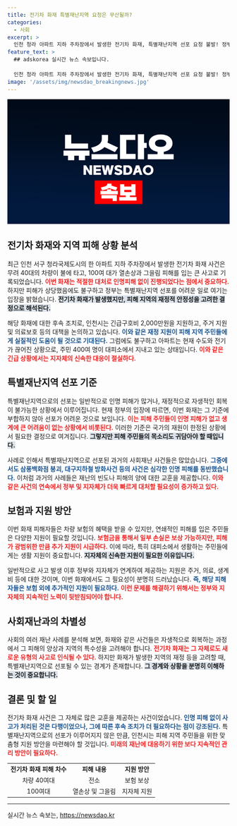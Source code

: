 ```yaml
---
title: 전기차 화재 특별재난지역 요청은 무산될까?
categories:
  - 사회
excerpt: >
  인천 청라 아파트 지하 주차장에서 발생한 전기차 화재, 특별재난지역 선포 요청 불발! 정부 재정으로 수습 가능이라며 인명 피해 없어 생계는 안전하다고 밝혀. 400여 주민 대피소 대기는 계속된다.
feature_text: >
  ## adskorea 실시간 뉴스 속보입니다.

  인천 청라 아파트 지하 주차장에서 발생한 전기차 화재, 특별재난지역 선포 요청 불발! 정부 재정으로 수습 가능이라며 인명 피해 없어 생계는 안전하다고 밝혀. 400여 주민 대피소 대기는 계속된다.
image: '/assets/img/newsdao_breakingnews.jpg'
---
```


<p><img src="/assets/img/newsdao_breakingnews.jpg" alt="adskorea 속보" /></p>

<h2 data-ke-size="size26">전기차 화재와 지역 피해 상황 분석</h2>

<p data-ke-size="size16">최근 인천 서구 청라국제도시의 한 아파트 지하 주차장에서 발생한 전기차 화재 사건은 무려 40대의 차량이 불에 타고, 100여 대가 열손상과 그을림 피해를 입는 큰 사고로 기록되었습니다. <b><span style="color: #ee2323;">이번 화재는 적절한 대처로 인명피해 없이 진행되었다는 점에서 중요하다.</span></b> 하지만 피해가 상당했음에도 불구하고 정부는 특별재난지역 선포를 어려운 일로 여기는 입장을 밝혔습니다. <b><span style="background-color: #21538527;">전기차 화재가 발생했지만, 피해 지역의 재정적 안정성을 고려한 결정으로 해석된다.</span></b> </p>

<p data-ke-size="size16">해당 화재에 대한 후속 조치로, 인천시는 긴급구호비 2,000만원을 지원하고, 주거 지원 및 의료보호 등의 대책을 논의하고 있습니다. <b><span style="color: #1a5490;">이와 같은 재정 지원이 피해 지역 주민들에게 실질적인 도움이 될 것으로 기대된다.</span></b> 그럼에도 불구하고 아파트는 현재 수도와 전기가 끊어진 상황으로, 주민 400여 명이 대피소에서 지내고 있는 상태입니다. <b><span style="color: #ee2323;">이와 같은 긴급 상황에서는 지자체의 신속한 대응이 절실하다.</span></b></p>

<h2 data-ke-size="size26">특별재난지역 선포 기준</h2>

<p data-ke-size="size16">특별재난지역으로의 선포는 일반적으로 인명 피해가 많거나, 재정적으로 자생적인 회복이 불가능한 상황에서 이루어집니다. 현재 정부의 입장에 따르면, 이번 화재는 그 기준에 부합하지 않아 선포가 어려운 것으로 보입니다. <b><span style="color: #ee2323;">이는 피해 주민들이 인명 피해가 없고 생계에 큰 어려움이 없는 상황에서 비롯된다.</span></b> 이러한 기준은 국가의 재원이 한정된 상황에서 필요한 결정으로 여겨집니다. <b><span style="background-color: #21538527;">그렇지만 피해 주민들의 목소리도 귀담아야 할 때입니다.</span></b></p>

<p data-ke-size="size16">사례로 인해서 특별재난지역으로 선포된 과거의 사회재난 사건들은 많았습니다. <b><span style="color: #1a5490;">그중에서도 삼풍백화점 붕괴, 대구지하철 방화사건 등의 사건은 심각한 인명 피해를 동반했습니다.</span></b> 이처럼 과거의 사례들은 재난의 빈도나 피해의 양에 대한 교훈을 제공합니다. <b><span style="color: #ee2323;">이와 같은 사건의 연속에서 정부 및 지자체가 더욱 빠르게 대처할 필요성이 증가하고 있다.</span></b></p>

<h2 data-ke-size="size26">보험과 지원 방안</h2>

<p data-ke-size="size16">이번 화재 피해자들은 차량 보험의 혜택을 받을 수 있지만, 연쇄적인 피해를 입은 주민들은 다양한 지원이 필요할 것입니다. <b><span style="color: #ee2323;">보험금을 통해서 일부 손실은 보상 가능하지만, 피해가 광범위한 만큼 추가 지원이 시급하다.</span></b> 이에 따라, 특히 대피소에서 생활하는 주민들에게는 생활 지원이 중요합니다. <b><span style="background-color: #21538527;">지자체의 신속한 지원이 필요한 이유입니다.</span></b></p>

<p data-ke-size="size16">일반적으로 사고 발생 이후 정부와 지자체가 연계하여 제공하는 지원은 주거, 의료, 생계비 등에 대한 것이며, 이번 화재에서도 그 필요성이 분명히 드러났습니다. <b><span style="color: #1a5490;">즉, 해당 피해자들은 보험 외에 추가적인 지원이 필요하다.</span></b> <b><span style="color: #ee2323;">이런 문제를 해결하기 위해서는 정부와 지자체의 지속적인 노력이 뒷받침되어야 합니다.</span></b></p>

<h2 data-ke-size="size26">사회재난과의 차별성</h2>

<p data-ke-size="size16">사회의 여러 재난 사례를 분석해 보면, 화재와 같은 사건들은 자생적으로 회복하는 과정에서 그 피해의 양상과 지역의 특수성을 고려해야 합니다. <b><span style="color: #ee2323;">전기차 화재는 그 자체로도 새로운 유형의 사고로 인식될 수 있다.</span></b> 하지만 화재가 발생한 지역의 재정 등을 고려할 때, 특별재난지역으로 선포될 수 있는 경계가 존재합니다. <b><span style="background-color: #21538527;">그 경계와 상황을 분명히 이해하는 것이 중요합니다.</span></b></p>

<h2 data-ke-size="size26">결론 및 할 일</h2>

<p data-ke-size="size16">전기차 화재 사건은 그 자체로 많은 교훈을 제공하는 사건이었습니다. <b><span style="color: #1a5490;">인명 피해 없이 사고가 처리된 것은 다행이었으나, 그에 따른 후속 조치가 더 필요하다는 점이 강조된다.</span></b> 특별재난지역으로의 선포가 이루어지지 않은 만큼, 인천시는 피해 지역 주민들을 위한 맞춤형 지원 방안을 마련해야 할 것입니다. <b><span style="color: #ee2323;">미래의 재난에 대응하기 위한 보다 지속적인 관리 방안이 필요하다.</span></b></p>

<p data-ke-size="size16"></p>

<table style="width: 100%;">
  <tr>
    <td style="text-align: center; height: 17px;"><b>전기차 화재 피해 차수</b></td>
    <td style="text-align: center; height: 17px;"><b>피해 내용</b></td>
    <td style="text-align: center; height: 17px;"><b>지원 방안</b></td>
  </tr>
  <tr>
    <td style="text-align: center; height: 17px;">차량 40여대</td>
    <td style="text-align: center; height: 17px;">전소</td>
    <td style="text-align: center; height: 17px;">보험 보상</td>
  </tr>
  <tr>
    <td style="text-align: center; height: 17px;">100여대</td>
    <td style="text-align: center; height: 17px;">열손상 및 그을림</td>
    <td style="text-align: center; height: 17px;">지자체 지원</td>
  </tr>
</table>

<hr />
실시간 뉴스 속보는, <a href="https://newsdao.kr" rel="dofollow">https://newsdao.kr</a>


